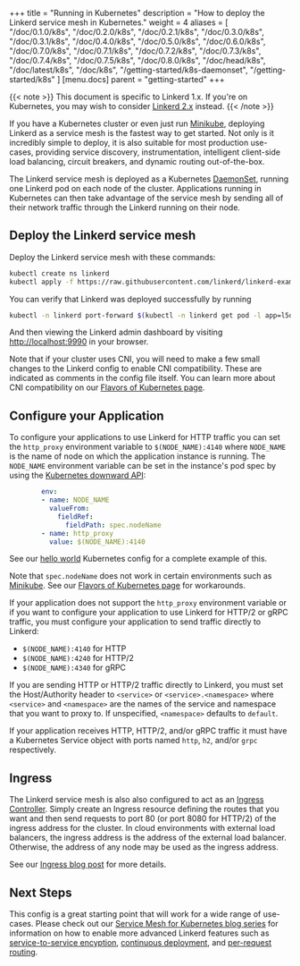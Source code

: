 +++
title = "Running in Kubernetes"
description = "How to deploy the Linkerd service mesh in Kubernetes."
weight = 4
aliases = [
  "/doc/0.1.0/k8s",
  "/doc/0.2.0/k8s",
  "/doc/0.2.1/k8s",
  "/doc/0.3.0/k8s",
  "/doc/0.3.1/k8s",
  "/doc/0.4.0/k8s",
  "/doc/0.5.0/k8s",
  "/doc/0.6.0/k8s",
  "/doc/0.7.0/k8s",
  "/doc/0.7.1/k8s",
  "/doc/0.7.2/k8s",
  "/doc/0.7.3/k8s",
  "/doc/0.7.4/k8s",
  "/doc/0.7.5/k8s",
  "/doc/0.8.0/k8s",
  "/doc/head/k8s",
  "/doc/latest/k8s",
  "/doc/k8s",
  "/getting-started/k8s-daemonset",
  "/getting-started/k8s"
]
[menu.docs]
  parent = "getting-started"
+++

{{< note >}}
This document is specific to Linkerd 1.x. If you're on Kubernetes, you may wish
to consider [Linkerd 2.x](/2/getting-started/) instead.
{{< /note >}}

If you have a Kubernetes cluster or even just run
[Minikube](https://github.com/kubernetes/minikube), deploying Linkerd as a
service mesh is the fastest way to get started.  Not only is it incredibly
simple to deploy, it is also suitable for most production use- cases, providing
service discovery, instrumentation, intelligent client-side load balancing,
circuit breakers, and dynamic routing out-of-the-box.

The Linkerd service mesh is deployed as a Kubernetes
[DaemonSet](https://kubernetes.io/docs/concepts/workloads/controllers/daemonset/),
running one Linkerd pod on each node of the cluster.  Applications running in
Kubernetes can then take advantage of the service mesh by sending all of their
network traffic through the Linkerd running on their node.

## Deploy the Linkerd service mesh

Deploy the Linkerd service mesh with these commands:

```bash
kubectl create ns linkerd
kubectl apply -f https://raw.githubusercontent.com/linkerd/linkerd-examples/master/k8s-daemonset/k8s/servicemesh.yml
```

You can verify that Linkerd was deployed successfully by running

```bash
kubectl -n linkerd port-forward $(kubectl -n linkerd get pod -l app=l5d -o jsonpath='{.items[0].metadata.name}') 9990 &
```

And then viewing the Linkerd admin dashboard by visiting
[http://localhost:9990](http://localhost:9990) in your browser.

Note that if your cluster uses CNI, you will need to make a few small changes
to the Linkerd config to enable CNI compatibility.  These are indicated as
comments in the config file itself.  You can learn more about CNI compatibility
on our
[Flavors of Kubernetes page](https://discourse.linkerd.io/t/flavors-of-kubernetes/53).

## Configure your Application

To configure your applications to use Linkerd for HTTP traffic you can set the
`http_proxy` environment variable to `$(NODE_NAME):4140` where `NODE_NAME` is
the name of node on which the application instance is running.  The
`NODE_NAME` environment variable can be set in the instance's pod spec by using
the [Kubernetes downward API](https://kubernetes.io/docs/tasks/inject-data-application/downward-api-volume-expose-pod-information/):

```yaml
        env:
        - name: NODE_NAME
          valueFrom:
            fieldRef:
              fieldPath: spec.nodeName
        - name: http_proxy
          value: $(NODE_NAME):4140
```

See our
[hello world](https://github.com/linkerd/linkerd-examples/blob/master/k8s-daemonset/k8s/hello-world.yml)
Kubernetes config for a complete example of this.

Note that `spec.nodeName` does not work in certain environments such as
[Minikube](https://github.com/kubernetes/minikube).
See our
[Flavors of Kubernetes page](https://discourse.linkerd.io/t/flavors-of-kubernetes/53)
for workarounds.

If your application does not support the `http_proxy` environment variable or
if you want to configure your application to use Linkerd for HTTP/2 or gRPC
traffic, you must configure your application to send traffic directly to
Linkerd:

* `$(NODE_NAME):4140` for HTTP
* `$(NODE_NAME):4240` for HTTP/2
* `$(NODE_NAME):4340` for gRPC

If you are sending HTTP or HTTP/2 traffic directly to Linkerd, you must set
the Host/Authority header to `<service>` or `<service>.<namespace>` where
`<service>` and `<namespace>` are the names of the service and namespace
that you want to proxy to.  If unspecified, `<namespace>` defaults to
`default`.

If your application receives HTTP, HTTP/2, and/or gRPC traffic it must have a
Kubernetes Service object with ports named `http`, `h2`, and/or `grpc`
respectively.

## Ingress

The Linkerd service mesh is also also configured to act as an [Ingress
Controller](https://kubernetes.io/docs/concepts/services-networking/ingress/#ingress-controllers).
Simply create an Ingress resource defining the routes that you want and then
send requests to port 80 (or port 8080 for HTTP/2) of the ingress address for
the cluster.  In cloud environments with external load balancers, the ingress
address is the address of the external load balancer. Otherwise, the address of
any node may be used as the ingress address.

See our [Ingress blog
post](https://buoyant.io/2017/04/06/a-service-mesh-for-kubernetes-part-viii-linkerd-as-an-ingress-controller/)
for more details.

## Next Steps

This config is a great starting point that will work for a wide range of
use-cases.  Please check out our
[Service Mesh for Kubernetes blog series](https://buoyant.io/2016/10/04/a-service-mesh-for-kubernetes-part-i-top-line-service-metrics/)
for information on how to enable more advanced Linkerd features such as
[service-to-service encyption](https://buoyant.io/2016/10/24/a-service-mesh-for-kubernetes-part-iii-encrypting-all-the-things/),
[continuous deployment](https://buoyant.io/2016/11/04/a-service-mesh-for-kubernetes-part-iv-continuous-deployment-via-traffic-shifting/),
and [per-request routing](https://buoyant.io/2017/01/06/a-service-mesh-for-kubernetes-part-vi-staging-microservices-without-the-tears/).
